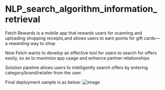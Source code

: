 # NLP_search_algorithm_information_retrieval

Fetch Rewards is a mobile app that rewards users for scanning and uploading shopping receipts,and allows users to earn points for gift cards—a rewarding way to shop

Now Fetch wants to develop an effective tool for users to search for offers easily, so as to maximize app usage and enhance partner relationships

Solution pipeline allows users to intelligently search offers by entering category/brand/retailer from the user.

Final deployment sample is as below:
![image](https://github.com/alyzheng/NLP_search_algorithm_for_fetch_rewards/assets/114775966/3a91bb36-fe45-4250-beda-bc90180e3c5a)
